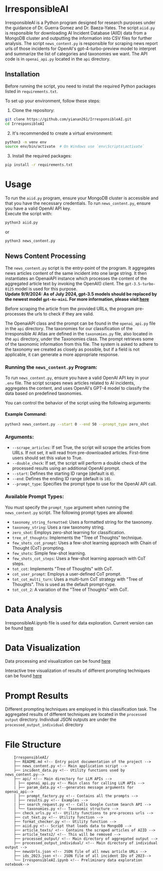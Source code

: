 # IrresponsibleAI

IrresponsibleAI is a Python program designed for research purposes under the guidance of Dr. Guerra Gomez and Dr. Baeza-Yates. The script `aiid.py` is responsible for downloading AI Incident Database (AIID) data from a MongoDB cluster and outputting the information into CSV files for further analysis.
The script `news_content.py` is responsible for scraping news report urls of those incidents for OpenAI's gpt-4-turbo-preview model to interpret and summarize the list of categories and taxonomies we want. The API code is in `openai_api.py` located in the `api` directory.

## Installation

Before running the script, you need to install the required Python packages listed in `requirements.txt`.

To set up your environment, follow these steps:

1. Clone the repository:

```sh
git clone https://github.com/yianan261/IrresponsibleAI.git
cd IrresponsibleAI
```

2. It's recommended to create a virtual environment:

```sh
python3 -m venv env
source env/bin/activate  # On Windows use `env\Scripts\activate`
```

3. Install the required packages:

```sh
pip install -r requirements.txt
```

# Usage

To run the `aiid.py` program, ensure your MongoDB cluster is accessible and that you have the necessary credentials.
To run `news_content.py`, ensure you have a valid OpenAI API key.
<br>
Execute the script with:

```sh
python3 aiid.py

```

or

```sh
python3 news_content.py

```

## News Content Processing

The `news_content.py` script is the entry-point of the program. It aggregates news articles content of the same incident into one large string. It then instantiates an OpenaiAPI instance which processes the content of the aggregated article text by invoking the OpenAI() client. The `gpt-3.5-turbo-0125` model is used for this purpose.
<br>
**Update 9/9/2024: As of July 2024, gpt-3.5 models should be replaced by the newest model `gpt-4o-mini`. For more information, please visit [here](https://platform.openai.com/docs/models/gpt-4o)**

Before scraping the article from the provided URLs, the program pre-processes the urls to check if they are valid.

The OpenaiAPI class and the prompt can be found in the `openai_api.py` file in the `api` directory. The taxonomies for our classification of the Irresponsible AI Atlas are defined in the `taxonomies.py` file, also located in the `api` directory, under the Taxonomies class. The prompt retrieves some of the taxonomic information from this file. The system is asked to adhere to the taxonomy we created as closely as possible, but if a field is not applicable, it can generate a more appropriate response.

### Running the `news_content.py` Program:

To run `news_content.py`, ensure you have a valid OpenAI API key in your `.env` file. The script scrapes news articles related to AI incidents, aggregates the content, and uses OpenAI's GPT-4 model to classify the data based on predefined taxonomies.

You can control the behavior of the script using the following arguments:

#### Example Command:

```sh
python3 news_content.py --start 0 --end 50 --prompt_type zero_shot
```

### Arguments:

- `--scrape_articles`: If set True, the script will scrape the articles from URLs. If not set, it will read from pre-downloaded articles. First-time users should set this value to True.
- `--double_check`: If set, the script will perform a double check of the processed results using an additional OpenAI prompt.
- `--start`: Defines the starting ID range (default is `0`).
- `--end`: Defines the ending ID range (default is `10`).
- `--prompt_type`: Specifies the prompt type to use for the OpenAI API call.

### Available Prompt Types:

You must specify the `prompt_type` argument when running the `news_content.py` script. The following prompt types are allowed:

- `taxonomy_string_formatted`: Uses a formatted string for the taxonomy.
- `taxonomy_string`: Uses a raw taxonomy string.
- `zero_shot`: Employs zero-shot learning for classification.
- `tree_of_thoughts`: Implements the "Tree of Thoughts" technique.
- `few_shots_cot_prompt`: Uses a few-shot learning approach with Chain of Thought (CoT) prompting.
- `few_shots`: Simple few-shot learning.
- `few_shots_cot_steps`: Uses a few-shot learning approach with CoT steps.
- `tot_cot`: Implements "Tree of Thoughts" with CoT.
- `cot_user_prompt`: Employs a user-defined CoT prompt.
- `tot_cot_multi_turn`: Uses a multi-turn CoT strategy with "Tree of Thoughts". This is used as the default prompt-type.
- `tot_cot_2`: A variation of the "Tree of Thoughts" with CoT.

# Data Analysis

IrresponsibleAI.ipynb file is used for data exploration. Current version can be found [here](https://colab.research.google.com/drive/1pJYpuXrnNFKJmI4L1h5VqWaYggeqosh5#scrollTo=GA770D6vuFyF)

# Data Visualization

Data processing and visualization can be found [here](https://observablehq.com/d/126c228131c034d7)

Interactive tree visualization of results of different prompting techniques can be found [here](https://observablehq.com/@irresponsible-ai/outline-for-ai-incident-visualization-notebooks)

# Prompt Results

Different prompting techniques are employed in this classification task. The aggregated results of different techniques are located in the `processed output` directory.
Individual JSON outputs are under the `processed_output_individual` directory

# File Structure

```plaintext
    IrresponsibleAI/
    ├── README.md <!-- Entry point documentation of the project -->
    ├── news_content.py <!-- Main application script -->
    ├── incident_data.py <!-- Utility functions used by news_content.py-->
    ├── api/ <!-- Main directory for LLM APIs -->
    │ ├── openai_api.py <!-- Main class for calling LLM APIs -->
    | ├── param_data.py <!--generates message arguments for openai_api-->
    │ ├── prompt_factory.py <!-- Contains all the prompts -->
    │ ├── results.py <!-- Examples -->
    | ├── search_request.py <!-- Calls Google Custom Search API -->
    │ └── taxonomies.py <!-- Taxonomic structure -->
    ├── check_urls.py <!-- Utility functions to pre-process urls -->
    ├── cut_text.py <!-- Utility function -->
    ├── format_checker.py <!-- Utility function -->
    ├── aiid.py <!-- Script that loads data to MongoDB -->
    ├── article_texts/ <!-- Contains the scraped articles of AIID -->
    ├── article_texts2/ <!-- This will be removed -->
    ├── processed_output/ <!-- Main directory of aggregated output -->
    ├── processed_output_individual/ <!-- Main directory of individual output -->
    ├── newsUrls.json <!-- JSON file of all news article URLs -->
    ├── ids_2023.json <!-- JSON file of all incident IDs of 2023-->
    └── IrresponsibleAI.ipynb <!-- Preliminary data exploration notebook-->
```
